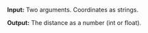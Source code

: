 **Input:** Two arguments. Coordinates as strings. 

**Output:** The distance as a number (int or float).
